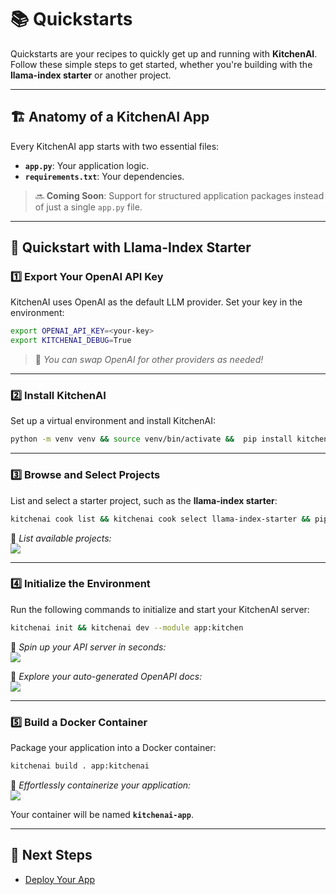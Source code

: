 # 📚 Quickstarts  

Quickstarts are your recipes to quickly get up and running with **KitchenAI**. Follow these simple steps to get started, whether you're building with the **llama-index starter** or another project.  

---

## 🏗️ **Anatomy of a KitchenAI App**  
Every KitchenAI app starts with two essential files:  
- **`app.py`**: Your application logic.  
- **`requirements.txt`**: Your dependencies.  

> 🔜 **Coming Soon**: Support for structured application packages instead of just a single `app.py` file.  

---

## 🐾 **Quickstart with Llama-Index Starter**  

### 1️⃣ **Export Your OpenAI API Key**  
KitchenAI uses OpenAI as the default LLM provider. Set your key in the environment:  

```bash
export OPENAI_API_KEY=<your-key>
export KITCHENAI_DEBUG=True
```  

> 🌟 _You can swap OpenAI for other providers as needed!_  

---

### 2️⃣ **Install KitchenAI**  

Set up a virtual environment and install KitchenAI:  

```bash
python -m venv venv && source venv/bin/activate &&  pip install kitchenai
```  

---

### 3️⃣ **Browse and Select Projects**  

List and select a starter project, such as the **llama-index starter**:  

```bash
kitchenai cook list && kitchenai cook select llama-index-starter && pip install -r requirements.txt
```  

📸 _List available projects:_  
![](../../_static/images/kitchenai-list.gif)  

---

### 4️⃣ **Initialize the Environment**  

Run the following commands to initialize and start your KitchenAI server:  

```bash
kitchenai init && kitchenai dev --module app:kitchen
```  

📸 _Spin up your API server in seconds:_  
![](../../_static/images/kitchenai-dev.gif)  

📸 _Explore your auto-generated OpenAPI docs:_  
![](../../_static/images/openapi.png)  

---

### 5️⃣ **Build a Docker Container**  

Package your application into a Docker container:  

```bash
kitchenai build . app:kitchenai
```  

📸 _Effortlessly containerize your application:_  
![](../../_static/images/kitchenai-build.gif)  

Your container will be named **`kitchenai-app`**.  

---

## 📝 **Next Steps**  

- [Deploy Your App](../../deploy/README.md)  
